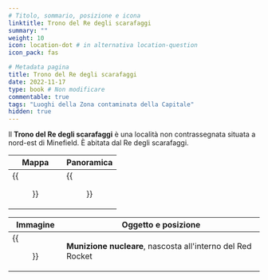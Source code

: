 ```yaml
---
# Titolo, sommario, posizione e icona
linktitle: Trono del Re degli scarafaggi
summary: ""
weight: 10
icon: location-dot # in alternativa location-question
icon_pack: fas

# Metadata pagina
title: Trono del Re degli scarafaggi
date: 2022-11-17
type: book # Non modificare
commentable: true
tags: "Luoghi della Zona contaminata della Capitale"
hidden: true
---
```


<div class="fo3">

Il **Trono del Re degli scarafaggi** è una località non contrassegnata situata a nord-est di Minefield. È abitata dal Re degli scarafaggi. 

| Mappa                                         | Panoramica                                |
| --------------------------------------------- | ----------------------------------------- |
| {{<figure src="fo3/Roach_King_throne_loc.webp">}} | {{<figure src="fo3/Roach_King_Throne.webp">}} |

| Immagine                                    | Oggetto e posizione                                         |
| ------------------------------------------- | ----------------------------------------------------------- |
| {{<figure src="fo3/Roach_King_treasure.webp">}} | **Munizione nucleare**, nascosta all'interno del Red Rocket |


</div>